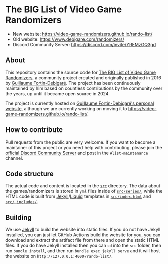 # The BIG List of Video Game Randomizers

- New website: <https://video-game-randomizers.github.io/rando-list/>
- Old website: <https://www.debigare.com/randomizers/>
- Discord Community Server: <https://discord.com/invite/YREMzGQ3gd>

## About

This repository contains the source code for [The BIG List of Video Game Randomizers](https://video-game-randomizers.github.io/rando-list/), a community project created and originally published in 2016 by [Guillaume Fortin-Debigaré](https://www.debigare.com/). The project has been continuously maintained by him based on countless contributions by the community over the years, up until it became open source in 2024.

The project is currently hosted on [Guillaume Fortin-Debigaré's personal website](https://www.debigare.com/randomizers/), although we are currently working on moving it to <https://video-game-randomizers.github.io/rando-list/>.

## How to contribute

Pull requests from the public are very welcome. If you want to become a maintainer of this project or you need help with contributing, please join the [official Discord Community Server](https://discord.com/invite/YREMzGQ3gd) and post in the `#list-maintenance` channel.

## Code structure

The actual code and content is located in the [`src`](https://github.com/video-game-randomizers/rando-list/tree/main/src) directory. The data about the games/randomizers is stored in `yml` files inside of [`src/series/`](https://github.com/video-game-randomizers/rando-list/tree/main/src/series), while the HTML code is built from [Jekyll](https://jekyllrb.com/docs/)/[Liquid](https://shopify.github.io/liquid/basics/introduction/) templates in [`src/index.html`](https://github.com/video-game-randomizers/rando-list/blob/main/src/index.html) and [`src/_includes/`](https://github.com/video-game-randomizers/rando-list/tree/main/src/_includes).

## Building

We use [Jekyll](https://jekyllrb.com/docs/) to build the website into static files. If you do not have Jekyll installed, you can just let GitHub Actions build the website for you, you can download and extract the artifact file from there and open the static HTML files. If you do have Jekyll installed then you can `cd` into the `src` folder, then run `bundle install`, and then run `bundle exec jekyll serve` and it will host the website on `http://127.0.0.1:4000/rando-list/`.
